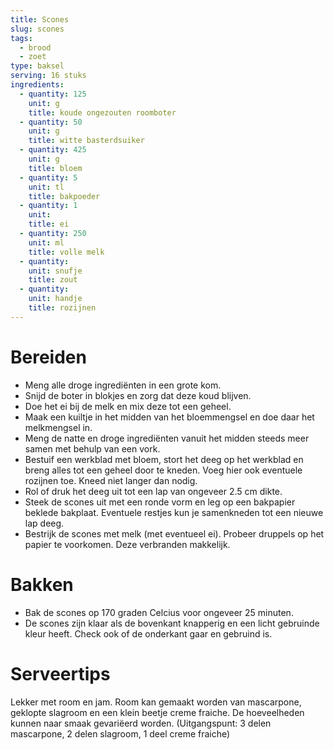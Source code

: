 ```yaml
---
title: Scones
slug: scones
tags: 
  - brood
  - zoet
type: baksel
serving: 16 stuks
ingredients:
  - quantity: 125
    unit: g
    title: koude ongezouten roomboter
  - quantity: 50
    unit: g
    title: witte basterdsuiker
  - quantity: 425
    unit: g
    title: bloem
  - quantity: 5
    unit: tl
    title: bakpoeder
  - quantity: 1
    unit: 
    title: ei
  - quantity: 250
    unit: ml
    title: volle melk
  - quantity: 
    unit: snufje
    title: zout
  - quantity: 
    unit: handje
    title: rozijnen
---
```


# Bereiden

- Meng alle droge ingrediënten in een grote kom.
- Snijd de boter in blokjes en zorg dat deze koud blijven.
- Doe het ei bij de melk en mix deze tot een geheel.
- Maak een kuiltje in het midden van het bloemmengsel en doe daar het melkmengsel in. 
- Meng de natte en droge ingrediënten vanuit het midden steeds meer samen met behulp van een vork. 
- Bestuif een werkblad met bloem, stort het deeg op het werkblad en breng alles tot een geheel door te kneden. Voeg hier ook eventuele rozijnen toe. Kneed niet langer dan nodig.  
- Rol of druk het deeg uit tot een lap van ongeveer 2.5 cm dikte. 
- Steek de scones uit met een ronde vorm en leg op een bakpapier beklede bakplaat. Eventuele restjes kun je samenkneden tot een nieuwe lap deeg. 
- Bestrijk de scones met melk (met eventueel ei). Probeer druppels op het papier te voorkomen. Deze verbranden makkelijk.

# Bakken

- Bak de scones op 170 graden Celcius voor ongeveer 25 minuten.
- De scones zijn klaar als de bovenkant knapperig en een licht gebruinde kleur heeft. Check ook of de onderkant gaar en gebruind is.

 
# Serveertips

Lekker met room en jam. Room kan gemaakt worden van mascarpone, geklopte slagroom en een klein beetje creme fraiche. De hoeveelheden kunnen naar smaak gevariëerd worden. (Uitgangspunt: 3 delen mascarpone, 2 delen slagroom, 1 deel creme fraiche)